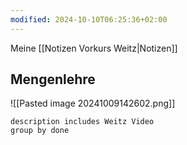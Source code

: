 ```yaml
---
modified: 2024-10-10T06:25:36+02:00
---
```

Meine [[Notizen Vorkurs Weitz|Notizen]]


## Mengenlehre 

![[Pasted image 20241009142602.png]]
```tasks
description includes Weitz Video
group by done
```





